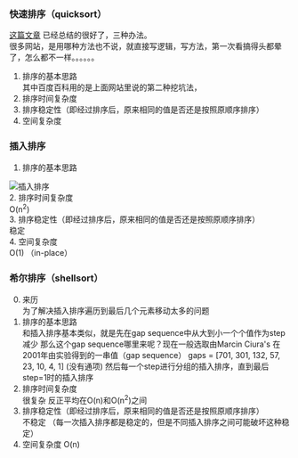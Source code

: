 ### 快速排序（quicksort） 
[这篇文章](https://www.shangmayuan.com/a/62819c3af20a4e88b8f651f2.html) 已经总结的很好了，三种办法。  
很多网站，是用哪种方法也不说，就直接写逻辑，写方法，第一次看搞得头都晕了，怎么都不一样。。。。。。
1. 排序的基本思路  
其中百度百科用的是上面网站里说的第二种挖坑法，
3. 排序时间复杂度  
4. 排序稳定性（即经过排序后，原来相同的值是否还是按照原顺序排序）  
5. 空间复杂度


### 插入排序
1. 排序的基本思路   

![插入排序](https://upload.wikimedia.org/wikipedia/commons/0/0f/Insertion-sort-example-300px.gif)  
2. 排序时间复杂度  
O(n<sup>2</sup>)  
3. 排序稳定性（即经过排序后，原来相同的值是否还是按照原顺序排序）   
稳定  
4. 空间复杂度  
O(1)  （in-place）  

### 希尔排序（shellsort）  
0. 来历  
为了解决插入排序遍历到最后几个元素移动太多的问题  
1. 排序的基本思路  
和插入排序基本类似，就是先在gap sequence中从大到小一个个值作为step减少
那么这个gap sequence哪里来呢？现在一般选取由Marcin Ciura's 在2001年由实验得到的一串值（gap sequence） gaps = [701, 301, 132, 57, 23, 10, 4, 1]   (没有通项)
然后每一个step进行分组的插入排序，直到最后step=1时的插入排序
3. 排序时间复杂度  
很复杂 反正平均在O(n)和O(n<sup>2</sup>)之间
4. 排序稳定性（即经过排序后，原来相同的值是否还是按照原顺序排序）  
不稳定  （每一次插入排序都是稳定的，但是不同插入排序之间可能破坏这种稳定）
7. 空间复杂度
O(n)  
